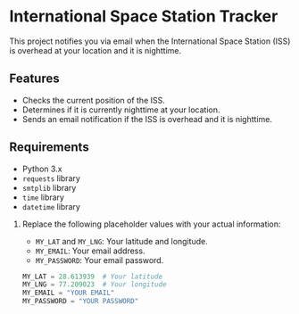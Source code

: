 # International Space Station Tracker

This project notifies you via email when the International Space Station (ISS) is overhead at your location and it is nighttime.

## Features

- Checks the current position of the ISS.
- Determines if it is currently nighttime at your location.
- Sends an email notification if the ISS is overhead and it is nighttime.

## Requirements

- Python 3.x
- `requests` library
- `smtplib` library
- `time` library
- `datetime` library



1. Replace the following placeholder values with your actual information:
    - `MY_LAT` and `MY_LNG`: Your latitude and longitude.
    - `MY_EMAIL`: Your email address.
    - `MY_PASSWORD`: Your email password.

    ```python
    MY_LAT = 28.613939  # Your latitude
    MY_LNG = 77.209023  # Your longitude
    MY_EMAIL = "YOUR EMAIL"
    MY_PASSWORD = "YOUR PASSWORD"
    ```

